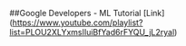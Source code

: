 ##Google Developers - ML Tutorial
[Link] (https://www.youtube.com/playlist?list=PLOU2XLYxmsIIuiBfYad6rFYQU_jL2ryal)
